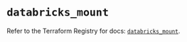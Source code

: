 # `databricks_mount`

Refer to the Terraform Registry for docs: [`databricks_mount`](https://registry.terraform.io/providers/databricks/databricks/1.34.0/docs/resources/mount).
